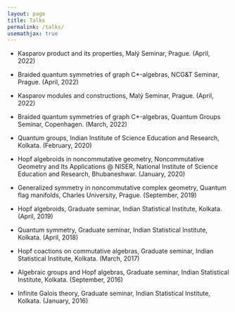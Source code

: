 ```yaml
---
layout: page
title: Talks
permalink: /talks/
usemathjax: true
---
```


- Kasparov product and its properties, Mal&yacute; Seminar, Prague. (April, 2022)

- Braided quantum symmetries of graph C*-algebras, NCG&T Seminar, Prague. (April, 2022)

- Kasparov modules and constructions, Mal&yacute; Seminar, Prague. (April, 2022)

- Braided quantum symmetries of graph C*-algebras, Quantum Groups Seminar, Copenhagen. (March, 2022)

- Quantum groups, Indian Institute of Science Education and Research, Kolkata. (February, 2020)

- Hopf algebroids in noncommutative geometry, Noncommutative Geometry and Its Applications @ NISER, National Institute of Science Education and Research, Bhubaneshwar. (January, 2020)

- Generalized symmetry in noncommutative complex geometry, Quantum flag manifolds, Charles University, Prague. (September, 2019)

- Hopf algebroids, Graduate seminar, Indian Statistical Institute, Kolkata. (April, 2019)

- Quantum symmetry, Graduate seminar, Indian Statistical Institute, Kolkata. (April, 2018)

- Hopf coactions on commutative algebras, Graduate seminar, Indian Statistical Institute, Kolkata. (March, 2017)

- Algebraic groups and Hopf algebras, Graduate seminar, Indian Statistical Institute, Kolkata. (September, 2016)

- Infinite Galois theory, Graduate seminar, Indian Statistical Institute, Kolkata. (January, 2016)
